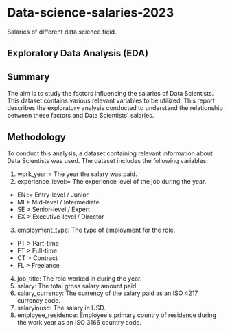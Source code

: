# Data-science-salaries-2023

Salaries of different data science field.

## Exploratory Data Analysis (EDA)


## Summary
The aim is to study the factors influencing the salaries of Data Scientists. This dataset contains various relevant variables to be utilized. This report describes the exploratory analysis conducted to understand the relationship between these factors and Data Scientists' salaries.



## Methodology
To conduct this analysis, a dataset containing relevant information about Data Scientists was used. The dataset includes the following variables:

1. work_year:= The year the salary was paid.
2. experience_level:= The experience level of the job during the year.
* EN := Entry-level / Junior
* MI > Mid-level / Intermediate
* SE > Senior-level / Expert
* EX > Executive-level / Director
3. employment_type: The type of employment for the role.
* PT > Part-time
* FT > Full-time
* CT > Contract
* FL > Freelance
4. job_title: The role worked in during the year.
5. salary: The total gross salary amount paid.
6. salary_currency: The currency of the salary paid as an ISO 4217 currency code.
7. salaryinusd: The salary in USD.
8. employee_residence: Employee's primary country of residence during the work year as an ISO 3166 country code.
